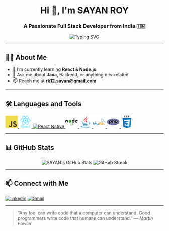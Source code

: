 <h1 align="center">Hi 👋, I'm SAYAN ROY</h1>
<h3 align="center">A Passionate Full Stack Developer from India 🇮🇳</h3>

<p align="center">
  <img src="https://readme-typing-svg.herokuapp.com?font=Fira+Code&size=22&pause=1000&center=true&vCenter=true&width=435&lines=Full+Stack+Developer;Java+%7C+React+%7C+Node.js;Tech+Lover+%F0%9F%92%BB;Lifelong+Learner+%F0%9F%93%9A" alt="Typing SVG" />
</p>

---

## 🧑‍💻 About Me

- 🌱 I’m currently learning **React & Node.js**
- 💬 Ask me about **Java**, Backend, or anything dev-related
- 📫 Reach me at **rk12.sayan@gmail.com**

---

## 🛠️ Languages and Tools

<p align="left">
  <a href="https://developer.mozilla.org/en-US/docs/Web/JavaScript" target="_blank" rel="noreferrer">
    <img src="https://raw.githubusercontent.com/devicons/devicon/master/icons/javascript/javascript-original.svg" alt="JavaScript" width="40" height="40"/>
  </a>
  <a href="https://reactjs.org/" target="_blank" rel="noreferrer">
    <img src="https://raw.githubusercontent.com/devicons/devicon/master/icons/react/react-original-wordmark.svg" alt="React" width="40" height="40"/>
  </a>
  <a href="https://reactnative.dev/" target="_blank" rel="noreferrer">
    <img src="https://reactnative.dev/img/header_logo.svg" alt="React Native" width="40" height="40"/>
  </a>
  <a href="https://nodejs.org" target="_blank" rel="noreferrer">
    <img src="https://raw.githubusercontent.com/devicons/devicon/master/icons/nodejs/nodejs-original-wordmark.svg" alt="Node.js" width="40" height="40"/>
  </a>
  <a href="https://www.java.com" target="_blank" rel="noreferrer">
    <img src="https://raw.githubusercontent.com/devicons/devicon/master/icons/java/java-original.svg" alt="Java" width="40" height="40"/>
  </a>
  <a href="https://www.mysql.com/" target="_blank" rel="noreferrer">
    <img src="https://raw.githubusercontent.com/devicons/devicon/master/icons/mysql/mysql-original-wordmark.svg" alt="MySQL" width="40" height="40"/>
  </a>
  <a href="https://www.php.net" target="_blank" rel="noreferrer">
    <img src="https://raw.githubusercontent.com/devicons/devicon/master/icons/php/php-original.svg" alt="PHP" width="40" height="40"/>
  </a>
  <a href="https://www.w3schools.com/css/" target="_blank" rel="noreferrer">
    <img src="https://raw.githubusercontent.com/devicons/devicon/master/icons/css3/css3-original-wordmark.svg" alt="CSS3" width="40" height="40"/>
  </a>
</p>

---

## 📊 GitHub Stats

<p align="center">
  <img src="https://github-readme-stats.vercel.app/api?username=SAYAN-Rk&show_icons=true&theme=radical" alt="SAYAN's GitHub Stats" />
  <img src="https://github-readme-streak-stats.herokuapp.com/?user=SAYAN-Rk&theme=radical" alt="GitHub Streak" />
</p>

---

## 📫 Connect with Me

<p align="left">
  <a href="https://www.linkedin.com/in/sayan-roy-338904335" target="_blank"><img align="center" src="https://skillicons.dev/icons?i=linkedin" alt="linkedin" /></a>
  <a href="mailto:rk12.sayan@gmail.com"><img align="center" src="https://img.shields.io/badge/Gmail-D14836?style=flat&logo=gmail&logoColor=white" alt="Gmail"/></a>
 
</p>

---

> “Any fool can write code that a computer can understand. Good programmers write code that humans can understand.” — *Martin Fowler*


